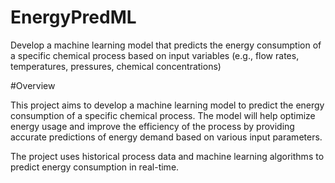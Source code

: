 # EnergyPredML
Develop a machine learning model that predicts the energy consumption of a specific chemical process based on input variables (e.g., flow rates, temperatures, pressures, chemical concentrations)

#Overview

This project aims to develop a machine learning model to predict the energy consumption of a specific chemical process. The model will help optimize energy usage and improve the efficiency of the process by providing accurate predictions of energy demand based on various input parameters.

The project uses historical process data and machine learning algorithms to predict energy consumption in real-time.

